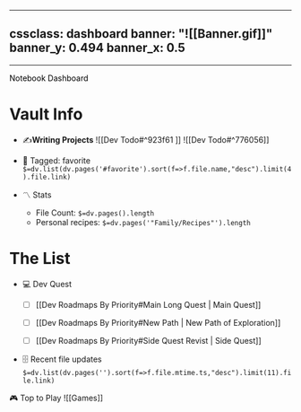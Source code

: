 
---
cssclass: dashboard
banner: "![[Banner.gif]]"
banner_y: 0.494
banner_x: 0.5
---



---
<div class="title" style="color:Black">Notebook Dashboard</div>


# Vault Info

 - ✍️**Writing Projects**
	 ![[Dev Todo#^923f61 ]]
	 ![[Dev Todo#^776056]]





- 🔖 Tagged:  favorite 
 `$=dv.list(dv.pages('#favorite').sort(f=>f.file.name,"desc").limit(4).file.link)`
- 〽️ Stats
	-  File Count: `$=dv.pages().length`
	-  Personal recipes: `$=dv.pages('"Family/Recipes"').length`


# The List
- 💻 Dev Quest
	- [ ] [[Dev Roadmaps By Priority#Main Long Quest | Main Quest]]
	- [ ] [[Dev Roadmaps By Priority#New Path | New Path of Exploration]]
	- [ ] [[Dev Roadmaps By Priority#Side Quest Revist |  Side Quest]]




- 🗄️ Recent file updates
 `$=dv.list(dv.pages('').sort(f=>f.file.mtime.ts,"desc").limit(11).file.link)`


🎮 Top to Play
	![[Games]]


